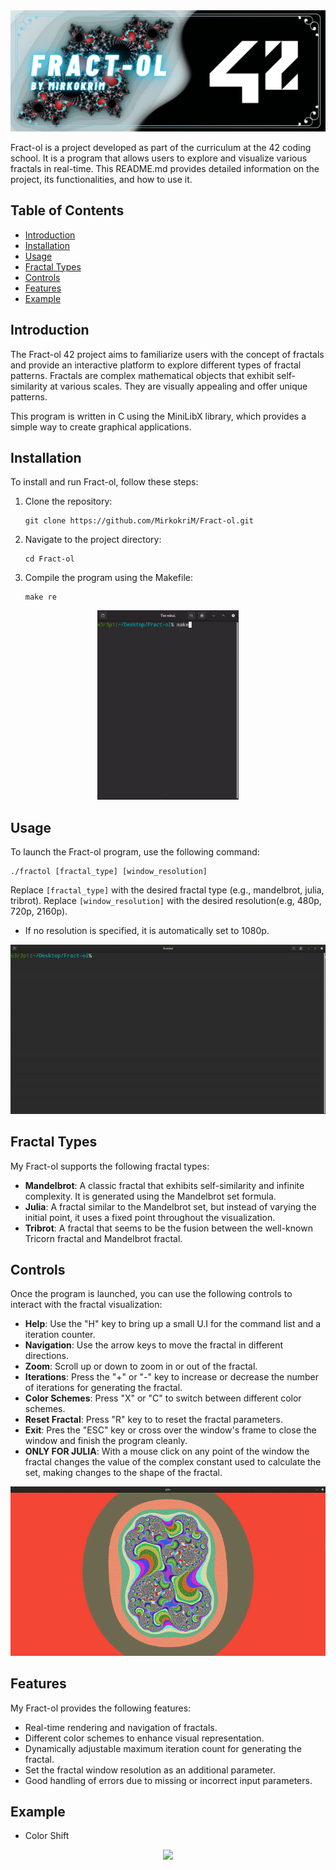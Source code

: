 <img src="https://github.com/MirkokriM/42_Common_Core/blob/main/README.FILE/MirkokriM_github42_Fractol.png">

Fract-ol is a project developed as part of the curriculum at the 42 coding school. It is a program that allows users to explore and visualize various fractals in real-time. This README.md provides detailed information on the project, its functionalities, and how to use it.

## Table of Contents
- [Introduction](#introduction)
- [Installation](#installation)
- [Usage](#usage)
- [Fractal Types](#fractal-types)
- [Controls](#controls)
- [Features](#features)
- [Example](#example)

## Introduction

The Fract-ol 42 project aims to familiarize users with the concept of fractals and provide an interactive platform to explore different types of fractal patterns. Fractals are complex mathematical objects that exhibit self-similarity at various scales. They are visually appealing and offer unique patterns.

This program is written in C using the MiniLibX library, which provides a simple way to create graphical applications.

## Installation

To install and run Fract-ol, follow these steps:

1. Clone the repository:
   ```
   git clone https://github.com/MirkokriM/Fract-ol.git
   ```

2. Navigate to the project directory:
   ```
   cd Fract-ol
   ```

3. Compile the program using the Makefile:
   ```
   make re
   ```
<p align="center">
   <img width="45%" src="https://github.com/MirkokriM/Fract-ol/blob/main/README.FILE/Fractol-make%20re.gif">
</p>

## Usage

To launch the Fract-ol program, use the following command:
```
./fractol [fractal_type] [window_resolution]
```
Replace `[fractal_type]` with the desired fractal type (e.g., mandelbrot, julia, tribrot). 
Replace `[window_resolution]` with the desired resolution(e.g, 480p, 720p, 2160p).
- If no resolution is specified, it is automatically set to 1080p.
<p align="center">
   <img src="https://github.com/MirkokriM/Fract-ol/blob/main/README.FILE/Fractol_RESANDFUNC.gif">
</p>

## Fractal Types

My Fract-ol supports the following fractal types:
- **Mandelbrot**: A classic fractal that exhibits self-similarity and infinite complexity. It is generated using the Mandelbrot set formula.
- **Julia**: A fractal similar to the Mandelbrot set, but instead of varying the initial point, it uses a fixed point throughout the visualization.
- **Tribrot**: A fractal that seems to be the fusion between the well-known Tricorn fractal and Mandelbrot fractal.

## Controls

Once the program is launched, you can use the following controls to interact with the fractal visualization:

- **Help**: Use the "H" key to bring up a small U.I for the command list and a iteration counter.
- **Navigation**: Use the arrow keys to move the fractal in different directions.
- **Zoom**: Scroll up or down to zoom in or out of the fractal.
- **Iterations**: Press the "+" or "-" key to increase or decrease the number of iterations for generating the fractal.
- **Color Schemes**: Press "X" or "C" to switch between different color schemes.
- **Reset Fractal**: Press "R" key to to reset the fractal parameters.
- **Exit**: Pres the "ESC" key or cross over the window's frame to close the window and finish the program cleanly.
- **ONLY FOR JULIA**: With a mouse click on any point of the window the fractal changes the value of the complex constant used to calculate the set, making changes to the shape of the fractal.
<p align="center">
   <img src="https://github.com/MirkokriM/Fract-ol/blob/main/README.FILE/Fractol_the.kawaii.julia.gif">
</p>

## Features

My Fract-ol provides the following features:

- Real-time rendering and navigation of fractals.
- Different color schemes to enhance visual representation.
- Dynamically adjustable maximum iteration count for generating the fractal.
- Set the fractal window resolution as an additional parameter.
- Good handling of errors due to missing or incorrect input parameters.

## Example

- Color Shift
<p align="center">
   <img src="https://github.com/MirkokriM/Fract-ol/blob/main/README.FILE/Fractol_color.shift.gif">
</p>
